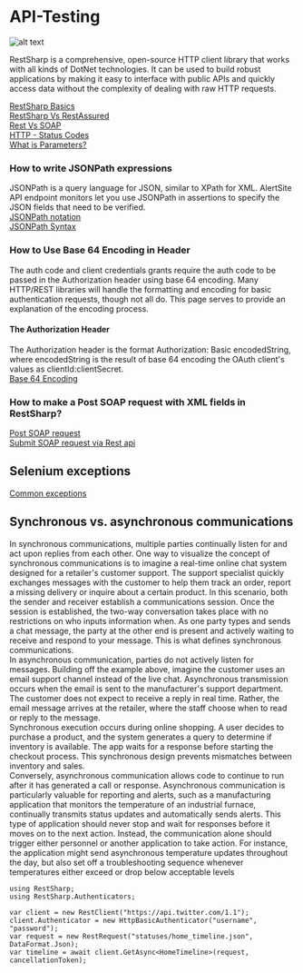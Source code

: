 # API-Testing

![alt text](https://miro.medium.com/max/723/1*OICaHvjcxhpFofj6Bai6aA.jpeg)

RestSharp is a comprehensive, open-source HTTP client library that works with all kinds of DotNet technologies.  It can be used to build robust applications by making it easy to interface with public APIs and quickly access data without the complexity of dealing with raw HTTP requests.

[RestSharp Basics](https://github.com/venkywarriors/API-Testing/blob/master/RestSharp-3.pdf) <br>
[RestSharp Vs RestAssured](https://github.com/venkywarriors/Restshap-with-c-sharp/blob/master/RestSharp%20Vs%20RestAssured.pdf)<br>
[Rest Vs SOAP](https://github.com/venkywarriors/Restshap-with-c-sharp/blob/master/soap%20and%20rest_removed.pdf)<br>
<a href="https://www.tutorialspoint.com/http/http_status_codes.htm">HTTP - Status Codes</a><br>
<a href="https://idratherbewriting.com/learnapidoc/docapis_doc_parameters.html">What is Parameters?</a><br>
### How to write JSONPath expressions
JSONPath is a query language for JSON, similar to XPath for XML. AlertSite API endpoint monitors let you use JSONPath in assertions to specify the JSON fields that need to be verified.<br>
<a href="https://support.smartbear.com/alertsite/docs/monitors/api/endpoint/jsonpath.html">JSONPath notation</a><br>
<a href="https://docs.hevodata.com/pipelines/miscellaneous/how-to-write-jsonpath-expressions/">JSONPath Syntax</a><br>

### How to Use Base 64 Encoding in Header 
The auth code and client credentials grants require the auth code to be passed in the Authorization header using base 64 encoding. Many HTTP/REST libraries will handle the formatting and encoding for basic authentication requests, though not all do. This page serves to provide an explanation of the encoding process.
#### The Authorization Header
The Authorization header is the format Authorization: Basic encodedString, where encodedString is the result of base 64 encoding the OAuth client's values as clientId:clientSecret.<br>
<a href="https://docs.smsportal.com/docs/rest-examples">Base 64 Encoding</a><br>

### How to make a Post SOAP request with XML fields in RestSharp?
<a href="https://developer.channeladvisor.com/authorization/soap-api-credentials-flow/rest-request-access-endpoint">Post SOAP request</a><br>
<a href="https://stackoverflow.com/questions/59908572/how-to-make-a-post-soap-request-with-xml-fields-in-restsharp">Submit SOAP request via Rest api</a><br>

## Selenium exceptions
<a href="https://www.katalon.com/resources-center/blog/selenium-exceptions/">Common exceptions</a><br>

## Synchronous vs. asynchronous communications
In synchronous communications, multiple parties continually listen for and act upon replies from each other. One way to visualize the concept of synchronous communications is to imagine a real-time online chat system designed for a retailer's customer support. The support specialist quickly exchanges messages with the customer to help them track an order, report a missing delivery or inquire about a certain product.
In this scenario, both the sender and receiver establish a communications session. Once the session is established, the two-way conversation takes place with no restrictions on who inputs information when. As one party types and sends a chat message, the party at the other end is present and actively waiting to receive and respond to your message. This is what defines synchronous communications.
<br>
In asynchronous communication, parties do not actively listen for messages. Building off the example above, imagine the customer uses an email support channel instead of the live chat. Asynchronous transmission occurs when the email is sent to the manufacturer's support department. The customer does not expect to receive a reply in real time. Rather, the email message arrives at the retailer, where the staff choose when to read or reply to the message.
<br>
Synchronous execution occurs during online shopping. A user decides to purchase a product, and the system generates a query to determine if inventory is available. The app waits for a response before starting the checkout process. This synchronous design prevents mismatches between inventory and sales.
<br>
Conversely, asynchronous communication allows code to continue to run after it has generated a call or response. Asynchronous communication is particularly valuable for reporting and alerts, such as a manufacturing application that monitors the temperature of an industrial furnace, continually transmits status updates and automatically sends alerts. This type of application should never stop and wait for responses before it moves on to the next action. Instead, the communication alone should trigger either personnel or another application to take action. For instance, the application might send asynchronous temperature updates throughout the day, but also set off a troubleshooting sequence whenever temperatures either exceed or drop below acceptable levels
<br>
```
using RestSharp;
using RestSharp.Authenticators;

var client = new RestClient("https://api.twitter.com/1.1");
client.Authenticator = new HttpBasicAuthenticator("username", "password");
var request = new RestRequest("statuses/home_timeline.json", DataFormat.Json);
var timeline = await client.GetAsync<HomeTimeline>(request, cancellationToken);
```
